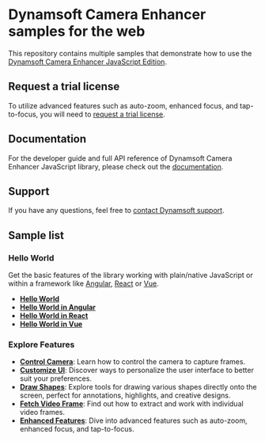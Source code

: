 # Dynamsoft Camera Enhancer samples for the web

This repository contains multiple samples that demonstrate how to use the [Dynamsoft Camera Enhancer JavaScript Edition](https://www.dynamsoft.com/camera-enhancer/docs/core/introduction/index.html).

## Request a trial license

To utilize advanced features such as auto-zoom, enhanced focus, and tap-to-focus, you will need to [request a trial license](https://www.dynamsoft.com/customer/license/trialLicense?product=dbr&package=js&utm_source=sampleReadme).

## Documentation

For the developer guide and full API reference of Dynamsoft Camera Enhancer JavaScript library, please check out the [documentation](https://www.dynamsoft.com/camera-enhancer/docs/web/programming/javascript/index.html).

## Support

If you have any questions, feel free to [contact Dynamsoft support](https://www.dynamsoft.com/company/contact?utm_source=sampleReadme).

## Sample list

### Hello World

Get the basic features of the library working with plain/native JavaScript or within a framework like [Angular](https://angular.io/), [React](https://reactjs.org/) or [Vue](https://vuejs.org/).

* [**Hello World**](./hello-world/hello-world.html)
* [**Hello World in Angular**](./hello-world/angular)
* [**Hello World in React**](./hello-world/react)
* [**Hello World in Vue**](./hello-world/vue)

### Explore Features

* [**Control Camera**](./control-camera/index.html): Learn how to control the camera to capture frames.
* [**Customize UI**](./customize-ui/customize-ui.html): Discover ways to personalize the user interface to better suit your preferences.
* [**Draw Shapes**](./draw-shapes/index.html): Explore tools for drawing various shapes directly onto the screen, perfect for annotations, highlights, and creative designs.
* [**Fetch Video Frame**](./fetch-video-frame/index.html): Find out how to extract and work with individual video frames.
* [**Enhanced Features**](./enhanced-features/index.html): Dive into advanced features such as auto-zoom, enhanced focus, and tap-to-focus.

